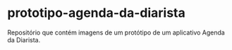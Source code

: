 # prototipo-agenda-da-diarista
Repositório que contém imagens de um protótipo de um aplicativo Agenda da Diarista.
